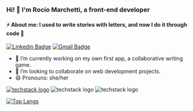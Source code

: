 ### Hi! 👋 I'm Rocío Marchetti, a front-end developer
#### ⚡ About me: I used to write stories with letters, and now I do it through code 🌱

[![Linkedin Badge](https://img.shields.io/badge/-Linkedin-blue?style=flat-square&logo=Linkedin&logoColor=white&link=https://www.linkedin.com/in/rocío-marchetti-16031986/)](https://www.linkedin.com/in/rocío-marchetti-16031986/)
[![Gmail Badge](https://img.shields.io/badge/-marchettirociob@gmail.com-c14438?style=flat-square&logo=Gmail&logoColor=white&link=mailto:marchettirociob@gmail.com)](mailto:marchettirociob@gmail.com)


- 🔭 I’m currently working on my own first app, a collaborative writing game. 
- 👯 I’m looking to collaborate on web development projects.
- 😄 Pronouns: she/her

[![techstack logo](https://readme-components.vercel.app/api?component=logo&logo=angular)](https://github.com/harish-sethuraman/readme-components)
![techstack logo](https://readme-components.vercel.app/api?component=logo&logo=javascript&fill=linear-gradient%2862deg%2C%20%238EC5FC%200%25%2C%20%23E0C3FC%20100%25%29%3B%0A)
![techstack logo](https://readme-components.vercel.app/api?component=logo&logo=typescript&fill=linear-gradient%2862deg%2C%20%238EC5FC%200%25%2C%20%23E0C3FC%20100%25%29%3B%0A)

[![Top Langs](https://github-readme-stats.vercel.app/api/top-langs/?username=rociomarchetti&hide_progress=true)](https://github.com/rociomarchetti/github-readme-stats)

